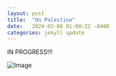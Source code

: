 ```yaml
---
layout: post
title:  "On Palestine"
date:   2024-02-08 01:00:22 -0400
categories: jekyll update
---
```


IN PROGRESS!!!

![Image](/images/IMG_20231109_171049.jpg)